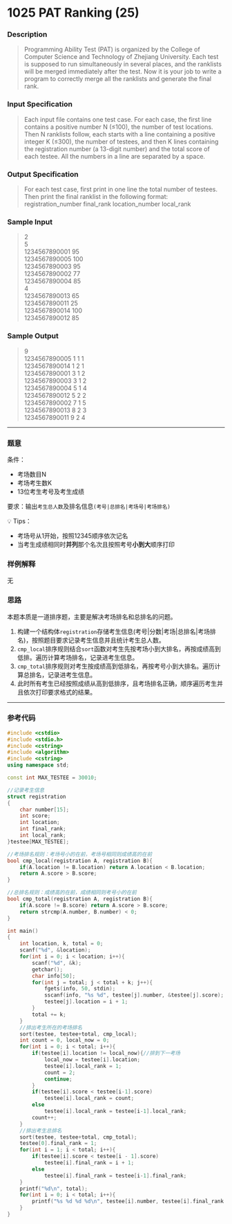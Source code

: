 # 1025 PAT Ranking (25)

### Description
> Programming Ability Test (PAT) is organized by the College of Computer Science and Technology of Zhejiang University. Each test is supposed to run simultaneously in several places, and the ranklists will be merged immediately after the test. Now it is your job to write a program to correctly merge all the ranklists and generate the final rank.

### Input Specification
> Each input file contains one test case. For each case, the first line contains a positive number N (≤100), the number of test locations. Then N ranklists follow, each starts with a line containing a positive integer K (≤300), the number of testees, and then K lines containing the registration number (a 13-digit number) and the total score of each testee. All the numbers in a line are separated by a space.

### Output Specification
> For each test case, first print in one line the total number of testees. Then print the final ranklist in the following format:  
> registration_number final_rank location_number local_rank

### Sample Input
> 2  
5  
1234567890001 95  
1234567890005 100  
1234567890003 95  
1234567890002 77  
1234567890004 85  
4  
1234567890013 65  
1234567890011 25  
1234567890014 100  
1234567890012 85  

### Sample Output
> 9  
1234567890005 1 1 1  
1234567890014 1 2 1  
1234567890001 3 1 2  
1234567890003 3 1 2  
1234567890004 5 1 4  
1234567890012 5 2 2  
1234567890002 7 1 5  
1234567890013 8 2 3  
1234567890011 9 2 4  


---


### 题意  
条件：  
- 考场数目N
- 考场考生数K
- 13位考生考号及考生成绩  

要求：输出`考生总人数`及排名信息`(考号|总排名|考场号|考场排名)`  

💡 Tips：
- 考场号从1开始，按照12345顺序依次记名
- 当考生成绩相同时**并列**那个名次且按照考号**小到大**顺序打印


### 样例解释 
无

### 思路  
本题本质是一道排序题，主要是解决考场排名和总排名的问题。  
1. 构建一个结构体`registration`存储考生信息(考号|分数|考场|总排名|考场排名)，按照题目要求记录考生信息并且统计考生总人数。
2. `cmp_local`排序规则结合`sort`函数对考生先按考场小到大排名，再按成绩高到低排。遍历计算考场排名，记录进考生信息。
3. `cmp_total`排序规则对考生按成绩高到低排名，再按考号小到大排名。遍历计算总排名，记录进考生信息。
4. 此时所有考生已经按照成绩从高到低排序，且考场排名正确，顺序遍历考生并且依次打印要求格式的结果。

---


### 参考代码
```C++
#include <cstdio> 
#include <stdio.h> 
#include <cstring>
#include <algorithm>
#include <cstring>
using namespace std;

const int MAX_TESTEE = 30010;

//记录考生信息
struct registration
{
    char number[15];
    int score;
    int location;
    int final_rank;
    int local_rank;
}testee[MAX_TESTEE];

//考场排名规则：考场号小的在前，考场号相同则成绩高的在前
bool cmp_local(registration A, registration B){
    if(A.location != B.location) return A.location < B.location;
    return A.score > B.score;
}

//总排名规则：成绩高的在前，成绩相同则考号小的在前
bool cmp_total(registration A, registration B){
    if(A.score != B.score) return A.score > B.score;
    return strcmp(A.number, B.number) < 0;
}

int main()
{
    int location, k, total = 0;
    scanf("%d", &location);
    for(int i = 0; i < location; i++){
        scanf("%d", &k);
        getchar();
        char info[50];
        for(int j = total; j < total + k; j++){
            fgets(info, 50, stdin);
            sscanf(info, "%s %d", testee[j].number, &testee[j].score); //注意加上 &
            testee[j].location = i + 1;
        }
        total += k;
    }
    //排出考生所在的考场排名
    sort(testee, testee+total, cmp_local);
    int count = 0, local_now = 0;
    for(int i = 0; i < total; i++){
        if(testee[i].location != local_now){//排到下一考场
            local_now = testee[i].location;
            testee[i].local_rank = 1;
            count = 2;
            continue;
        }
        if(testee[i].score < testee[i-1].score)
            testee[i].local_rank = count;
        else
            testee[i].local_rank = testee[i-1].local_rank;
        count++;
    }
    //排出考生总排名
    sort(testee, testee+total, cmp_total);
    testee[0].final_rank = 1;
    for(int i = 1; i < total; i++){
        if(testee[i].score < testee[i - 1].score)
            testee[i].final_rank = i + 1;
        else
            testee[i].final_rank = testee[i-1].final_rank;
    }
    printf("%d\n", total);
    for(int i = 0; i < total; i++){
        printf("%s %d %d %d\n", testee[i].number, testee[i].final_rank ,testee[i].location, testee[i].local_rank);
    }
}
```